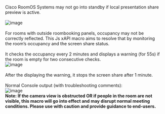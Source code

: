 Cisco RoomOS Systems may not go into standby if local presentation share preview is active. <br><br>
![image](https://github.com/user-attachments/assets/cf824634-0ec2-42e6-ab7a-2eb05445134e)
<br><br>
For rooms with outside roombooking panels, occupancy may not be correctly reflected. This Js xAPI macro aims to resolve that by monitoring the room’s occupancy and the screen share status. <br><br>It checks the occupancy every 2 minutes and displays a warning (for 55s) if the room is empty for two consecutive checks.<br>
![image](https://github.com/user-attachments/assets/929a4d64-5329-4253-9592-eafc82543ba8)
<br><br>
After the displaying the warning, it stops the screen share after 1 minute.<br>
<br>
Normal Console output (with troubleshooting comments):<br>
![image](https://github.com/user-attachments/assets/9917e09e-4cfa-4ade-9600-efcce43bf6f3)
<br><b>
Note: If the camera view is obstructed OR if people in the room are not visible, this macro will go into effect and may disrupt normal meeting conditions. Please use with caution and provide guidance to end-users.
</b>
